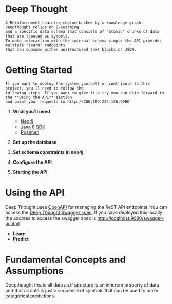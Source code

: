 # Deep Thought

	A Reinforcement Learning engine backed by a knowledge graph. Deepthought relies on Q-Learning
	and a specific data schema that consists of "atomic" chunks of data that are treated as symbols. 
	To make interaction with the internal schema simple the API provides multiple "learn" endpoints 
	that can consume either unstructured text blocks or JSON. 

# Getting Started

	If you want to deploy the system yourself or contribute to this project, you'll need to follow the
	following steps. If you want to give it a try you can skip forward to the **Using the API** section
	and point your requests to http://206.189.234.126:9080

  1. **What you'll need**

      - [Neo4j](https://neo4j.com)
      - [Java 8 SDK](https://www.oracle.com/java/technologies/javase-jdk8-downloads.html)
      - [Postman](https://www.postman.com/)
    
  2. **Set up the database**
	
  3. **Set schema constraints in neo4j**
	
  4. **Configure the API**
	
  5. **Starting the API**


# Using the API

Deep Thought uses [OpenAPI](https://swagger.io/specification/) for managing the ReST API endpoints. You can access the [Deep Thought Swagger spec](http://206.189.234.126:9080/swagger-ui.html). If you have deployed this locally the address to access the swagger spec is [http://localhost:9080/swagger-ui.html](http://localhost:9080/swagger-ui.html)

  - **Learn**
  - **Predict**


# Fundamental Concepts and Assumptions

Deepthought treats all data as if structure is an inherent property of data and that all data is 
	just a sequence of symbols that can be used to make categorical predictions. 

